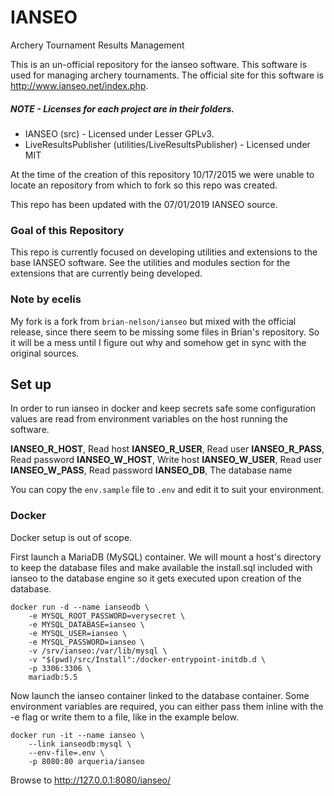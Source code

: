 # IANSEO

Archery Tournament Results Management

This is an un-official repository for the ianseo software.  This software
is used for managing archery tournaments.  The official site for this
software is http://www.ianseo.net/index.php.  

##### NOTE - Licenses for each project are in their folders.

* IANSEO (src) - Licensed under Lesser GPLv3.
* LiveResultsPublisher (utilities/LiveResultsPublisher) - Licensed under
  MIT

At the time of the creation of this repository 10/17/2015 we were unable
to locate an repository from which to fork so this repo was created.

This repo has been updated with the 07/01/2019 IANSEO source.


### Goal of this Repository

This repo is currently focused on developing utilities and extensions to
the base IANSEO software.  See the utilities and modules section for the
extensions that are currently  being developed.

### Note by ecelis

My fork is a fork from `brian-nelson/ianseo` but mixed with the official
release, since there seem to be missing some files in Brian's
repository. So it will be a mess until I figure out why and somehow get
in sync with the original sources.

## Set up

In order to run ianseo in docker and keep secrets safe some
configuration values are read from environment variables on the host
running the software.

**IANSEO_R_HOST**, Read host
**IANSEO_R_USER**, Read user
**IANSEO_R_PASS**, Read password
**IANSEO_W_HOST**, Write host
**IANSEO_W_USER**, Read user
**IANSEO_W_PASS**, Read password
**IANSEO_DB**, The database name

You can copy the `env.sample` file to `.env` and edit it to suit your
environment.


### Docker

Docker setup is out of scope.

First launch a MariaDB (MySQL) container. We will mount a host's
directory to keep the database files and make available the install.sql
included with ianseo to the database engine so it gets executed upon
creation of the database.

```
docker run -d --name ianseodb \
    -e MYSQL_ROOT_PASSWORD=verysecret \
    -e MYSQL_DATABASE=ianseo \
    -e MYSQL_USER=ianseo \
    -e MYSQL_PASSWORD=ianseo \
    -v /srv/ianseo:/var/lib/mysql \
    -v "$(pwd)/src/Install":/docker-entrypoint-initdb.d \
    -p 3306:3306 \
    mariadb:5.5
```

Now launch the ianseo container linked to the database container. Some
environment variables are required, you can either pass them inline with
the -e flag or write them to a file, like in the example below.

```
docker run -it --name ianseo \
    --link ianseodb:mysql \
    --env-file=.env \
    -p 8080:80 arqueria/ianseo
```

Browse to http://127.0.0.1:8080/ianseo/
